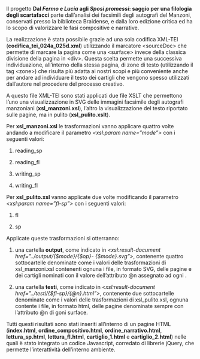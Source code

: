 Il progetto **Dal *Fermo e Lucia* agli *Sposi promessi*: saggio per una filologia degli scartafacci** parte dall’analisi dei facsimili degli autografi del Manzoni, conservati presso la biblioteca Braidense, e dalla loro edizione critica ed ha lo scopo di valorizzare le fasi compositive e narrative.

La realizzazione è stata possibile grazie ad una sola codifica XML-TEI (**codifica_tei_024a_025d.xml**) utilizzando il marcatore &lt;sourceDoc> che permette di marcare la pagina come una &lt;surface> invece della classica divisione della pagina in &lt;div>. Questa scelta permette una successiva individuazione, all’interno della stessa pagina, di zone di testo (utilizzando il tag &lt;zone>) che risulta più adatta ai nostri scopi e più conveniente anche per andare ad individuare il testo dei cartigli che vengono spesso utilizzati dall’autore nel procedere del processo creativo.

A questo file XML-TEI sono stati applicati due file XSLT che permettono l’uno una visualizzazione in SVG delle immagini facsimile degli autografi manzoniani (**xsl_manzoni.xsl**), l’altro la visualizzazione del testo riportato sulle pagine, ma in pulito (**xsl_pulito.xslt**).

Per **xsl_manzoni.xsl** le trasformazioni vanno applicare quattro volte andando a modificare il parametro *&lt;xsl:param name=”mode”>* con i seguenti valori:

1.	reading_sp

2.	reading_fl

3.	writing_sp

4.	writing_fl

Per **xsl_pulito.xsl** vanno applicate due volte modificando il parametro *&lt;xsl:param name=”fl-sp”>* con i seguenti valori:

1.	fl

2.	sp

Applicate queste trasformazioni si otterranno: 

1.	una cartella **output**, come indicato in *&lt;xsl:result-document href=”../output/{$mode}/{$op}- {$mode}.svg”>*, contenente quattro sottocartelle denominate come i valori delle trasformazioni di xsl_manzoni.xsl contenenti ognuna i file, in formato SVG, delle pagine e dei cartigli nominati con il valore dell’attributo @n assegnato ad ogni <surface>.
    
2.	una cartella **testi**, come indicato in *&lt;xsl:result-document href=”../testi/{$fl-sp}/{@n}.html”>*, contenente due sottocartelle denominate come i valori delle trasformazioni di xsl_pulito.xsl, ognuna contente i file, in formato html, delle pagine denominate sempre con l’attributo @n di goni surface.

Tutti questi risultati sono stati inseriti all’interno di un pagine HTML (**index.html**, **ordine_compositivo.html**, **ordine_narrativo.html**, **lettura_sp.html**, **lettura_fl.html**, **cartiglio_1.html** e **cartiglio_2.html**) nelle quali è stato integrato un codice Javascript, corredato di librerie jQuery, che permette l’interattività dell’interno ambiente.
